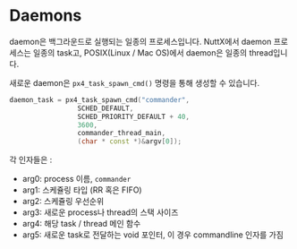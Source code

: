# Daemons

daemon은 백그라운드로 실행되는 일종의 프로세스입니다. NuttX에서 daemon 프로세스는 일종의 task고, POSIX(Linux / Mac OS)에서 daemon은 일종의 thread입니다.

새로운 daemon은 `px4_task_spawn_cmd()` 명령을 통해 생성할 수 있습니다.

```C++
daemon_task = px4_task_spawn_cmd("commander",
			     SCHED_DEFAULT,
			     SCHED_PRIORITY_DEFAULT + 40,
			     3600,
			     commander_thread_main,
			     (char * const *)&argv[0]);
```

각 인자들은 :

  * arg0: process 이름, `commander`
  * arg1: 스케쥴링 타입 (RR 혹은 FIFO)
  * arg2: 스케쥴링 우선순위
  * arg3: 새로운 process나 thread의 스택 사이즈
  * arg4: 해당 task / thread 메인 함수
  * arg5: 새로운 task로 전달하는 void 포인터, 이 경우 commandline 인자를 가짐
